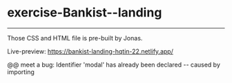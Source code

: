 # exercise-Bankist--landing
---

Those CSS and HTML file is pre-built by Jonas.


Live-preview: https://bankist-landing-hqtin-22.netlify.app/


@@ meet a bug: Identifier 'modal' has already been declared -- caused by importing <script> 2 times
